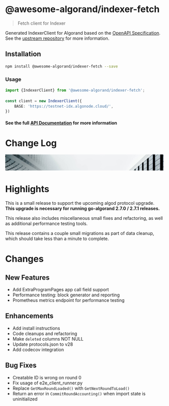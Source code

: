 
# @awesome-algorand/indexer-fetch
> Fetch client for Indexer

Generated IndexerClient for Algorand based on the [OpenAPI Specification](https://raw.githubusercontent.com/algorand/indexer/2.5.0/api/indexer.oas3.yml). 
See the [upstream repository](https://github.com/algorand/indexer) for more information.

## Installation

```bash
npm install @awesome-algorand/indexer-fetch --save
```

### Usage

```typescript
import {IndexerClient} from '@awesome-algorand/indexer-fetch';

const client = new IndexerClient({
    BASE: 'https://testnet-idx.algonode.cloud/',
})
```

#### See the full [API Documentation](https://awesome-algorand.github.io/algo-fetch/guides/clients/indexer/) for more information

# Change Log
![GitHub Logo](https://raw.githubusercontent.com/algorand/go-algorand/master/release/release-banner.jpg)

# Highlights

This is a small release to support the upcoming algod protocol upgrade. **This upgrade is necessary for running go-algorand 2.7.0 / 2.7.1 releases.**

This release also includes miscellaneous small fixes and refactoring, as well as additional performance testing tools.

This release contains a couple small migrations as part of data cleanup, which should take less than a minute to complete.

# Changes

## New Features

- Add ExtraProgramPages app call field support
- Performance testing: block generator and reporting
- Prometheus metrics endpoint for performance testing

## Enhancements
- Add install instructions
- Code cleanups and refactoring
- Make `deleted` columns NOT NULL
- Update protocols.json to v28
- Add codecov integration

## Bug Fixes
- Creatable ID is wrong on round 0
- Fix usage of e2e_client_runner.py
- Replace `GetMaxRoundLoaded()` with `GetNextRoundToLoad()`
- Return an error in `CommitRoundAccounting()` when import state is uninitialized

